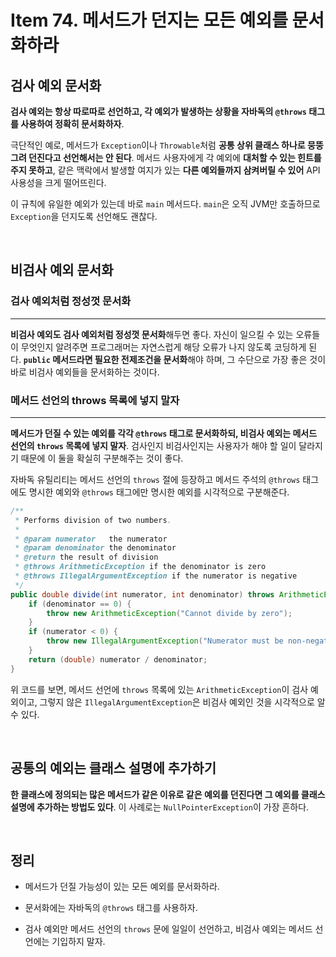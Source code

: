 # Item 74. 메서드가 던지는 모든 예외를 문서화하라

## 검사 예외 문서화

**검사 예외는 항상 따로따로 선언하고, 각 예외가 발생하는 상황을 자바독의 `@throws` 태그를 사용하여 정확히 문서화하자**.

극단적인 예로, 메서드가 `Exception`이나 `Throwable`처럼 **공통 상위 클래스 하나로 뭉뚱그려 던진다고 선언해서는 안 된다**. 메서드 사용자에게 각 예외에 **대처할 수 있는 힌트를 주지 못하고**, 같은 맥락에서 발생할 여지가 있는 **다른 예외들까지 삼켜버릴 수 있어** API 사용성을 크게 떨어뜨린다.

이 규칙에 유일한 예외가 있는데 바로 `main` 메서드다. `main`은 오직 JVM만 호출하므로 `Exception`을 던지도록 선언해도 괜찮다.

<br>

## 비검사 예외 문서화

### 검사 예외처럼 정성껏 문서화
---

**비검사 예외도 검사 예외처럼 정성껏 문서화**해두면 좋다. 자신이 일으킬 수 있는 오류들이 무엇인지 알려주면 프로그래머는 자연스럽게 해당 오류가 나지 않도록 코딩하게 된다. **`public` 메서드라면 필요한 전제조건을 문서화**해야 하며, 그 수단으로 가장 좋은 것이 바로 비검사 예외들을 문서화하는 것이다.

### 메서드 선언의 throws 목록에 넣지 말자
---

**메서드가 던질 수 있는 예외를 각각 `@throws` 태그로 문서화하되, 비검사 예외는 메서드 선언의 `throws` 목록에 넣지 말자**. 검사인지 비검사인지는 사용자가 해야 할 일이 달라지기 때문에 이 둘을 확실히 구분해주는 것이 좋다.

자바독 유틸리티는 메서드 선언의 `throws` 절에 등장하고 메서드 주석의 `@throws` 태그에도 명시한 예외와 `@throws` 태그에만 명시한 예외를 시각적으로 구분해준다.

``` java
/**
 * Performs division of two numbers.
 *
 * @param numerator   the numerator
 * @param denominator the denominator
 * @return the result of division
 * @throws ArithmeticException if the denominator is zero
 * @throws IllegalArgumentException if the numerator is negative
 */
public double divide(int numerator, int denominator) throws ArithmeticException {
    if (denominator == 0) {
        throw new ArithmeticException("Cannot divide by zero");
    }
    if (numerator < 0) {
        throw new IllegalArgumentException("Numerator must be non-negative");
    }
    return (double) numerator / denominator;
}
```

위 코드를 보면, 메서드 선언에 `throws` 목록에 있는 `ArithmeticException`이 검사 예외이고, 그렇지 않은 `IllegalArgumentException`은 비검사 예외인 것을 시각적으로 알 수 있다.

<br>

## 공통의 예외는 클래스 설명에 추가하기

**한 클래스에 정의되는 많은 메서드가 같은 이유로 같은 예외를 던진다면 그 예외를 클래스 설명에 추가하는 방법도 있다**. 이 사례로는 `NullPointerException`이 가장 흔하다.

<br>

## 정리

- 메서드가 던질 가능성이 있는 모든 예외를 문서화하라.

- 문서화에는 자바독의 `@throws` 태그를 사용하자.

- 검사 예외만 메서드 선언의 `throws` 문에 일일이 선언하고, 비검사 예외는 메서드 선언에는 기입하지 말자.
